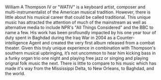 William A Thompson IV or "WATIV" is a keyboard artist, composer and multi-instrumentalist of the American musical tradition.  However, there is little about his musical career that could be called traditional.  This unique music has attracted the attention of much of the mainstream as well as alternative media to include NPR's "All Things Considered" and the BBC to name a few.   His work has been profoundly impacted by his one year tour of duty spent in Baghdad during the Iraq War in 2004 as a Counter- intelligence Agent and created the very first album released from a combat theater.  Given this truly unique experience in combination with Thompson's southern musical upbringing, it’s not uncommon to hear him kicking bass in a funky organ trio one night and playing free jazz or singing and playing orignal folk music the next.  There is little to compare to his music which has made it's way from the Mississippi Delta, to New Orleans, to Baghdad, and the world.

 

